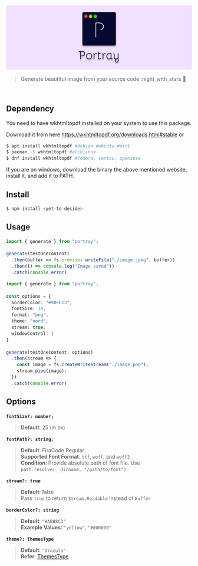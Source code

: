 <p align="center">
  <img src="./logo.png" alt="Portray"/>
</p>


> Generate beautiful image from your source code :night_with_stars :night_with_stars:

<br/>

## Dependency

  You need to have wkhtmltopdf installed on your system to use this package. 
  
  Download it from here https://wkhtmltopdf.org/downloads.html#stable or
  ```sh
  $ apt install wkhtmltopdf #debian #ubuntu #mint
  $ pacman -S wkhtmltopdf #archlinux
  $ dnf install wkhtmltopdf #fedora, centos, opensuse
  ```
  If you are on windows, download the binary the above mentioned website, install it, and add it to PATH.


## Install

```sh
$ npm install <yet-to-decide>
```

## Usage

```TypeScript
import { generate } from "portray";

generate(testOnecontent)
  .then(buffer => fs.promises.writeFile("./image.jpeg", buffer))
  .then(() => console.log("Image saved"))
  .catch(console.error)

```

```TypeScript
import { generate } from "portray";

const options = {
  borderColor: "#90FE13",
  fontSize: 18,
  format: "png",
  theme: "nord",
  stream: true,
  windowControl: 1
}

generate(testOnecontent, options)
  .then(stream => {
    const image = fs.createWriteStream("./image.png");
    stream.pipe(image); 
  })
  .catch(console.error)

```

## Options

**`fontSize?: number;`**
> **Default**: 25  (in px)

**`fontPath?: string;`**
> **Default**: FiraCode Regular\
> **Supported Font Format**: `ttf`, `woff`, and `woff2`\
> **Condition**: Provide absolute path of font file. Use `path.resolve(__dirname, "/path/to/font")`

**`stream?: true`**
> **Default**: false\
> Pass `true` to return `Stream.Readable` instead of `Buffer`

**`borderColor?: string`**
> **Default**: `"#ABB8C3"`\
> **Example Values**: `"yellow"`, `"#000000"`


**`theme?: ThemesType`**
> **Default**: `"dracula"`\
> **Refer**: [ThemesType](https://github.com/darvesh/portray/blob/master/src/template/cssTheme.ts)